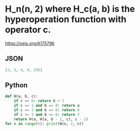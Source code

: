 # H\_n\(n, 2\) where H\_c\(a, b\) is the hyperoperation function with operator c\.
https://oeis.org/A175796
## JSON
```JSON
[3, 3, 4, 9, 256]
```
## Python
```Python
def H(a, b, c):
    if c == 0: return b + 1
    if c == 1 and b == 0: return a
    if c == 2 and b == 0: return 0
    if c >= 3 and b == 0: return 1
    return H(a, H(a, b - 1, c), c - 1)
for n in range(5): print(H(n, 2, n))
```
